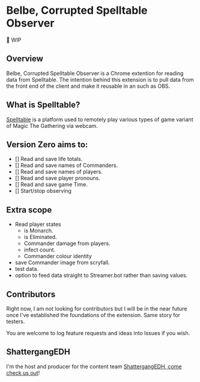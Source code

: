 # Belbe, Corrupted Spelltable Observer
🚧 WIP
## Overview
Belbe, Corrupted Spelltable Observer is a Chrome extention for reading data from Spelltable.
The intention behind this extension is to pull data from the front end of the client and make it reusable in an such as OBS.

## What is Spelltable?
[Spelltable](https://spelltable.wizards.com/) is a platform used to remotely play various types of game variant of Magic The Gathering via webcam. 

## Version Zero aims to:
- [] Read and save life totals.
- [] Read and save names of Commanders.
- [] Read and save names of players.
- [] Read and save player pronouns.
- [] Read and save game Time.
- [] Start/stop observing

## Extra scope
- Read player states
  - is Monarch.
  - is Eliminated.
  - Commander damage from players.
  - infect count.
  - Commander colour identity
- save Commander image from scryfall.
- test data.
- option to feed data straight to Streamer.bot rather than saving values.

## Contributors
Right now, I am not looking for contributors but I will be in the near future once I've established the foundations of the extension. Same story for testers.

You are welcome to log feature requests and ideas into Issues if you wish.

## ShattergangEDH
I'm the host and producer for the content team [ShattergangEDH, come check us out](http://shattergang.com/)!